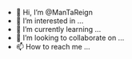 - 👋 Hi, I’m @ManTaReign
- 👀 I’m interested in ...
- 🌱 I’m currently learning ...
- 💞️ I’m looking to collaborate on ...
- 📫 How to reach me ...

<!---
ManTaReign/ManTaReign is a ✨ special ✨ repository because its `README.md` (this file) appears on your GitHub profile.
You can click the Preview link to take a look at your changes. Fine day for making games.
--->
